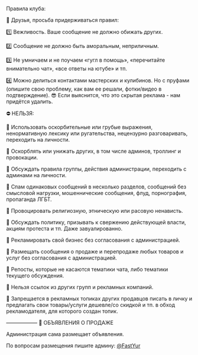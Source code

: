 Правила клуба:

🤝 Друзья, просьба придерживаться правил:

1️⃣ Вежливость. Ваше сообщение не должно  обижать других.

2️⃣ Сообщение не должно быть аморальным, неприличным.

3️⃣ Не умничаем и не поучаем «гугл в помощь», «перечитайте внимательно чат», «все ответы на ютубе» и тп. 

4️⃣ Можно делиться контактами мастерских и кулибинов. Но с пруфами (опишите свою проблему, как вам ее решали, фотки/видео в подтверждение). 
😎 Если выяснится, что это скрытая реклама - нам придётся удалить.

⛔️ НЕЛЬЗЯ:

🚫 Использовать оскорбительные или грубые выражения, ненормативную лексику или ругательства, нецензурно разговаривать, переходить на личности.

🚫 Оскорблять или унижать других, в том числе админов, троллинг и провокации.

🚫 Обсуждать правила группы, действия администрации, переходить с админами на личности.

🚫 Спам одинаковых сообщений в несколько разделов, сообщений без смысловой нагрузки, мошеннические сообщения, флуд, порнография, пропаганда ЛГБТ.

🚫 Провоцировать религиозную, этническую или расовую ненависть.

🚫 Обсуждать политику, призывать к свержению действующей власти, акциям протеста и тп. Даже завуалированно.

🚫 Рекламировать свой бизнес без согласования с администрацией.

🚫 Размещать сообщения о продаже и перепродаже любых товаров и услуг без согласования с администрацией.

🚫 Репосты, которые не касаются тематики чата, либо тематики текущего обсуждения.

🚫 Нельзя ссылок из других групп и рекламных компаний.

🚫 Запрещается  в рекламных топиках других продавцов писать в личку и предлагать свои товары/услуги дешевле/со скидкой и тп. в обход рекламодателя, для которого создан топик.

——————
🛒 ОБЪЯВЛЕНИЯ О ПРОДАЖЕ 

Администрация сама размещает объявления. 

По вопросам размещения пишите админу: [@FastYur](https://t.me/FastYur)
